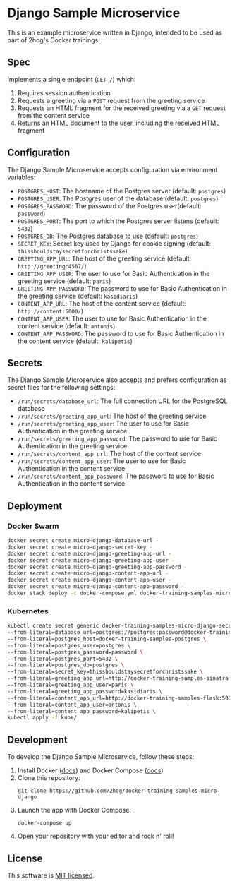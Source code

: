 # Django Sample Microservice

This is an example microservice written in Django, intended to be used as part of 2hog's Docker trainings.

## Spec
Implements a single endpoint (`GET /`) which:

1. Requires session authentication
2. Requests a greeting via a `POST` request from the greeting service
3. Requests an HTML fragment for the received greeting via a `GET` request from the content service
4. Returns an HTML document to the user, including the received HTML fragment

## Configuration

The Django Sample Microservice accepts configuration via environment variables:
- `POSTGRES_HOST`: The hostname of the Postgres server (default: `postgres`)
- `POSTGRES_USER`: The Postgres user of the database (default: `postgres`)
- `POSTGRES_PASSWORD`: The password of the Postgres user(default: `password`)
- `POSTGRES_PORT`: The port to which the Postgres server listens (default: `5432`)
- `POSTGRES_DB`: The Postgres database to use (default: `postgres`)
- `SECRET_KEY`: Secret key used by Django for cookie signing (default: `thisshouldstaysecretforchristssake`)
- `GREETING_APP_URL`: The host of the greeting service (default: `http://greeting:4567/`)
- `GREETING_APP_USER`: The user to use for Basic Authentication in the greeting service (default: `paris`)
- `GREETING_APP_PASSWORD`: The password to use for Basic Authentication in the greeting service (default: `kasidiaris`)
- `CONTENT_APP_URL`: The host of the content service (default: `http://content:5000/`)
- `CONTENT_APP_USER`: The user to use for Basic Authentication in the content service (default: `antonis`)
- `CONTENT_APP_PASSWORD`: The password to use for Basic Authentication in the content service (default: `kalipetis`)

## Secrets

The Django Sample Microservice also accepts and prefers configuration as secret files for the following settings:

- `/run/secrets/database_url`: The full connection URL for the PostgreSQL database
- `/run/secrets/greeting_app_url`: The host of the greeting service
- `/run/secrets/greeting_app_user`: The user to use for Basic Authentication in the greeting service 
- `/run/secrets/greeting_app_password`: The password to use for Basic Authentication in the greeting service
- `/run/secrets/content_app_url`: The host of the content service
- `/run/secrets/content_app_user`: The user to use for Basic Authentication in the content service 
- `/run/secrets/content_app_password`: The password to use for Basic Authentication in the content service

## Deployment

### Docker Swarm

```sh
docker secret create micro-django-database-url -
docker secret create micro-django-secret-key -
docker secret create micro-django-greeting-app-url -
docker secret create micro-django-greeting-app-user -
docker secret create micro-django-greeting-app-password -
docker secret create micro-django-content-app-url -
docker secret create micro-django-content-app-user -
docker secret create micro-django-content-app-password -
docker stack deploy -c docker-compose.yml docker-training-samples-micro-django
```

### Kubernetes

```sh
kubectl create secret generic docker-training-samples-micro-django-secret \
--from-literal=database_url=postgres://postgres:password@docker-training-samples-postgres:5432/postgres \
--from-literal=postgres_host=docker-training-samples-postgres \
--from-literal=postgres_user=postgres \
--from-literal=postgres_password=password \
--from-literal=postgres_port=5432 \
--from-literal=postgres_db=postgres \
--from-literal=secret_key=thisshouldstaysecretforchristssake \
--from-literal=greeting_app_url=http://docker-training-samples-sinatra:4567/ \
--from-literal=greeting_app_user=paris \
--from-literal=greeting_app_password=kasidiaris \
--from-literal=content_app_url=http://docker-training-samples-flask:5000/ \
--from-literal=content_app_user=antonis \
--from-literal=content_app_password=kalipetis \
kubectl apply -f kube/
```

## Development

To develop the Django Sample Microservice, follow these steps:

1. Install Docker ([docs](https://docs.docker.com/install/)) and Docker Compose ([docs](https://docs.docker.com/compose/install/))
2. Clone this repository:
    ```
    git clone https://github.com/2hog/docker-training-samples-micro-django
    ```
3. Launch the app with Docker Compose:
    ```
    docker-compose up
    ```
4. Open your repository with your editor and rock n' roll!

## License

This software is [MIT licensed](LICENSE).